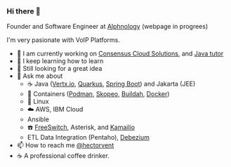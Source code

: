 ### Hi there 👋

Founder and Software Engineer at [Alphnology](https://alphnology.com) (webpage in progrees)

I'm very pasionate with VoIP Platforms.   

- 🔭 I am currently working on [Consensus Cloud Solutions](https://www.consensus.com/), and  [Java tutor](https://www.wyzant.com/Tutors/hectorvent)
- 🌱 I keep learning how to learn
- 👯 Still looking for a great idea
- 💬 Ask me about 
  - :coffee: Java ([Vertx.io](https://vertx.io/), [Quarkus](https://quarkus.io/), [Spring Boot](https://spring.io/projects/spring-boot)) and Jakarta (JEE)
  - :whale2: Containers ([Podman](https://podman.io/), [Skopeo](https://github.com/containers/skopeo), [Buildah](https://buildah.io/), [Docker](https://www.docker.com/)) 
  - :penguin: Linux
  - :cloud: AWS, IBM Cloud
  - Ansible
  - :phone: [FreeSwitch](https://freeswitch.org/confluence/display/FREESWITCH/Community), Asterisk, and [Kamailio](https://www.kamailio.org/w/)
  - ETL Data Integration (Pentaho), [Debezium](https://debezium.io/)
- :mailbox: How to reach me [@hectorvent](https://twitter.com/hectorvent)
- :coffee: A professional coffee drinker.
